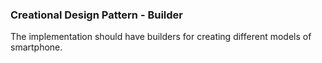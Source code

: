 ### Creational Design Pattern - Builder

The implementation should have builders for creating different models of smartphone.